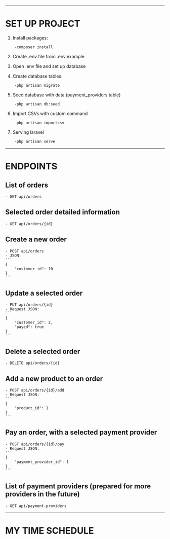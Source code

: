 ________________
# **SET UP PROJECT**

1. Install packages:
```
    -composer install
```

2. Create .env file from .env.example

3. Open .env file and set up database

4. Create database tables:
```
    -php artisan migrate 
```

5. Seed database with data (payment_providers table)
```
    -php artisan db:seed
```

6. Import CSVs with custom command 
```
    -php artisan importcsv
```

7. Serving laravel
```
    -php artisan serve
```
___________
# **ENDPOINTS**

## List of orders

    - GET api/orders

## Selected order detailed information

    - GET api/orders/{id}

## Create a new order

    - POST api/orders
    - JSON:
    ```
    {
        "customer_id": 10
    }
    ```

## Update a selected order

    - PUT api/orders/{id}
    - Request JSON:
    ```
    {
        "customer_id": 2,
        "payed": true
    }
    ```

## Delete a selected order

    - DELETE api/orders/{id}

## Add a new product to an order

    - POST api/orders/{id}/add
    - Request JSON:
    ```
    {
        "product_id": 1 
    }
    ```

## Pay an order, with a selected payment provider

    - POST api/orders/{id}/pay
    - Request JSON:
    ```
    {
        "payment_provider_id": 1
    }
    ```

## List of payment providers (prepared for more providers in the future)

    - GET api/payment-providers

__________________
# **MY TIME SCHEDULE**

